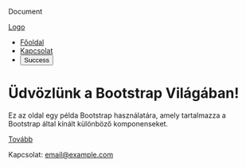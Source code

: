   Document 

[Logo](#)

*   [Főoldal](https://lorintz-pf.github.io/harmadik/igazitas)
*   [Kapcsolat](#)
*   <button type="button" class="btn btn-success">Success</button>

Üdvözlünk a Bootstrap Világában!
================================

Ez az oldal egy példa Bootstrap használatára, amely tartalmazza a Bootstrap által kínált különböző komponenseket.

[Tovább](#)

Kapcsolat: email@example.com
